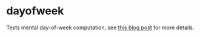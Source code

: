 # dayofweek

Tests mental day-of-week computation, see [this blog post](https://davecturner.github.io/2021/12/27/doomsday-rule.html) for more details.